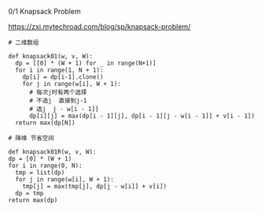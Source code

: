 0/1 Knapsack Problem

https://zxi.mytechroad.com/blog/sp/knapsack-problem/

```python3
# 二维数组

def knapsack01(w, v, W):
  dp = [[0] * (W + 1) for _ in range(N+1)]
  for i in range(1, N + 1):
    dp[i] = dp[i-1].clone()
    for j in range(w[i], W + 1):
      # 每次j时有两个选择 
      # 不选j  直接到j-1
      # 选j  j - w[i - 1]]
      dp[i][j] = max(dp[i - 1][j], dp[i - 1][j - w[i - 1]] + v[i - 1])
  return max(dp[N])
```  
  
  
```python3 
# 降维 节省空间

def knapsack01R(w, v, W):
dp = [0] * (W + 1)
for i in range(0, N):
  tmp = list(dp)
  for j in range(w[i], W + 1):
    tmp[j] = max(tmp[j], dp[j - w[i]] + v[i])
  dp = tmp
return max(dp)
```
